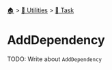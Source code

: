 <!--startTocHeader-->
[🏠](../../README.md) > [🔧 Utilities](../README.md) > [🔨 Task](README.md)
# AddDependency
<!--endTocHeader-->

TODO: Write about `AddDependency`

<!--startTocSubTopic-->
<!--endTocSubTopic-->